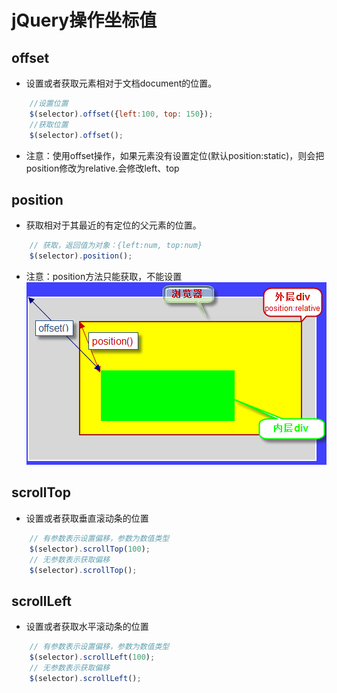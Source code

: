 # jQuery操作坐标值

## offset

- 设置或者获取元素相对于文档document的位置。
```javascript
    //设置位置
    $(selector).offset({left:100, top: 150});
    //获取位置
    $(selector).offset();
```
- 注意：使用offset操作，如果元素没有设置定位(默认position:static)，则会把position修改为relative.会修改left、top

## position

- 获取相对于其最近的有定位的父元素的位置。

```javascript
    // 获取，返回值为对象：{left:num, top:num}
    $(selector).position();
```
- 注意：position方法只能获取，不能设置
![](../media/8.png)


## scrollTop


- 设置或者获取垂直滚动条的位置
```javascript
    // 有参数表示设置偏移，参数为数值类型
    $(selector).scrollTop(100);
    // 无参数表示获取偏移
    $(selector).scrollTop();
```


## scrollLeft


- 设置或者获取水平滚动条的位置
```javascript
    // 有参数表示设置偏移，参数为数值类型
    $(selector).scrollLeft(100);
    // 无参数表示获取偏移
    $(selector).scrollLeft();
```